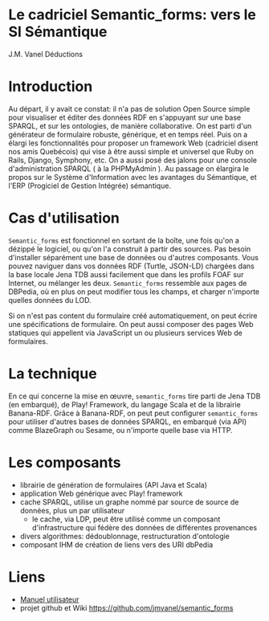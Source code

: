 <!-- pandoc --standalone Présentation_semantic_forms_semwebpro2016_résumé.md > Présentation_semantic_forms_semwebpro2016_résumé.html -->

Le cadriciel Semantic\_forms: vers le SI Sémantique
===================================================
J.M. Vanel
Déductions

# Introduction

Au départ, il y avait ce constat: il n'a pas de solution Open Source simple pour visualiser et éditer des données RDF en s'appuyant sur une base SPARQL, et sur les ontologies, de manière collaborative.
On est parti d'un générateur de formulaire robuste, générique, et en temps réel. Puis on a élargi les fonctionnalités pour proposer un framework Web (cadriciel disent nos amis Quebécois) qui vise à être aussi simple et universel que Ruby on Rails, Django, Symphony, etc.
On a aussi posé des jalons pour une console d'administration SPARQL ( à la PHPMyAdmin ).
Au passage on élargira le propos sur le Système d'Information avec les avantages du Sémantique, et l'ERP (Progiciel de Gestion Intégrée) sémantique.

# Cas d'utilisation
`Semantic_forms` est fonctionnel en sortant de la boîte, une fois qu'on a dézippé le logiciel, ou qu'on l'a construit à partir des sources. Pas besoin d'installer séparément une base de données ou d'autres composants. Vous pouvez naviguer dans vos données RDF (Turtle, JSON-LD) chargées dans la base locale Jena TDB aussi facilement que dans les profils FOAF sur Internet, ou mélanger les deux. `Semantic_forms` ressemble aux pages de DBPedia, où en plus on peut modifier tous les champs, et charger n'importe quelles données du LOD.

Si on n'est pas content du formulaire créé automatiquement, on peut écrire une spécifications de formulaire.
On peut aussi composer des pages Web statiques qui appellent via JavaScript un ou plusieurs services Web de formulaires.

# La technique
En ce qui concerne la mise en œuvre, `semantic_forms` tire parti de Jena TDB (en embarqué), de Play! Framework, du langage Scala et de la librairie Banana-RDF.
Grâce à Banana-RDF, on peut peut configurer `semantic_forms` pour utiliser d'autres bases de données SPARQL, en embarqué (via API) comme BlazeGraph ou Sesame, ou n'importe quelle base via HTTP.

# Les composants
- librairie de génération de formulaires (API Java et Scala)
- application Web générique avec Play! framework
- cache SPARQL, utilise un graphe nommé par source de source de données, plus un par utilisateur
	- le cache, via LDP, peut être utilisé comme un composant d'infrastructure qui fédère des données de différentes provenances
- divers algorithmes: dédoublonnage, restructuration d'ontologie
- composant IHM de création de liens vers des URI dbPedia

Liens
=====
- <a href="https://github.com/jmvanel/semantic_forms/wiki/Manuel-utilisateur">Manuel utilisateur</a>
- projet github et Wiki <a href="https://github.com/jmvanel/semantic_forms">https://github.com/jmvanel/semantic_forms</a>
